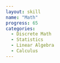 ```yaml
---
layout: skill
name: "Math"
progress: 65
categories:
  - Discrete Math
  - Statistics
  - Linear Algebra
  - Calculus
---
```

